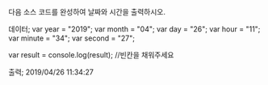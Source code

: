 다음 소스 코드를 완성하여 날짜와 시간을 출력하시오.

데이터;
var year = "2019";
var month = "04";
var day = "26";
var hour = "11";
var minute = "34";
var second = "27";

var result = console.log(result); //빈칸을 채워주세요

출력;
2019/04/26 11:34:27
